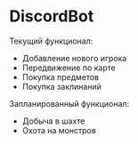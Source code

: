 # DiscordBot
Текущий функционал:
* Добавление нового игрока
* Передвижение по карте
* Покупка предметов
* Покупка заклинаний

Запланированный функционал:
* Добыча в шахте
* Охота на монстров
